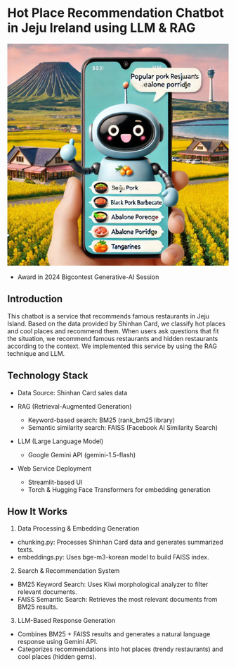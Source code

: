 # Hot Place Recommendation Chatbot in Jeju Ireland using LLM & RAG

![alt text](image.png)

* Award in 2024 Bigcontest Generative-AI Session

## Introduction

This chatbot is a service that recommends famous restaurants in Jeju Island. Based on the data provided by Shinhan Card, we classify hot places and cool places and recommend them. When users ask questions that fit the situation, we recommend famous restaurants and hidden restaurants according to the context. We implemented this service by using the RAG technique and LLM.

## Technology Stack

- Data Source: Shinhan Card sales data

- RAG (Retrieval-Augmented Generation)
    - Keyword-based search: BM25 (rank_bm25 library)
    - Semantic similarity search: FAISS (Facebook AI Similarity Search)

- LLM (Large Language Model)
    - Google Gemini API (gemini-1.5-flash)

- Web Service Deployment
    - Streamlit-based UI
    - Torch & Hugging Face Transformers for embedding generation

## How It Works

1. Data Processing & Embedding Generation
- chunking.py: Processes Shinhan Card data and generates summarized texts.
- embeddings.py: Uses bge-m3-korean model to build FAISS index.

2. Search & Recommendation System
- BM25 Keyword Search: Uses Kiwi morphological analyzer to filter relevant documents.
- FAISS Semantic Search: Retrieves the most relevant documents from BM25 results.

3. LLM-Based Response Generation
- Combines BM25 + FAISS results and generates a natural language response using Gemini API.
- Categorizes recommendations into hot places (trendy restaurants) and cool places (hidden gems).